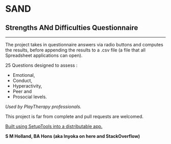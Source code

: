 # SAND 
## **S**trengths **AN**d **D**ifficulties Questionnaire

---

The project takes in questionnaire answers via radio buttons and computes the results, before  appending the results to a .csv file (a file that all Spreadsheet applications can open).

25 Questions designed to assess :
* Emotional, 
* Conduct, 
* Hyperactivity, 
* Peer and 
* Prosocial levels.

_Used by PlayTherapy professionals._

This project is far from complete and pull requests are welcomed.


[Built using SetupTools into a distributable app.](https://www.metachris.com/2015/11/create-standalone-mac-os-x-applications-with-python-and-py2app/)

__S M Holland, BA Hons (aka Inyoka on here and StackOverflow)__ 

